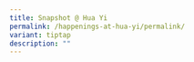 ```yaml
---
title: Snapshot @ Hua Yi
permalink: /happenings-at-hua-yi/permalink/
variant: tiptap
description: ""
---
```

